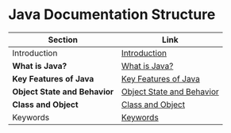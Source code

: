 # Java Documentation Structure

| Section                          | Link                                                        |
| --------------------------------- | ----------------------------------------------------------- |
| Introduction                      | [Introduction](doc/introduction.md)                         |
| **What is Java?**                 | [What is Java?](doc/what-is-java.md)                        |
| **Key Features of Java**          | [Key Features of Java](doc/key-features-of-java.md)         |
| **Object State and Behavior**     | [Object State and Behavior](doc/object-state-and-behavior.md)|
| **Class and Object**              | [Class and Object](doc/class-and-object.md)                 |
| Keywords                          | [Keywords](doc/keywords.md)                                 |
